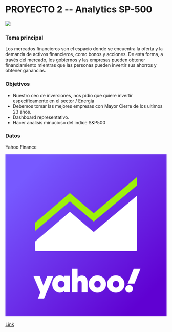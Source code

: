# PROYECTO 2 -- Analytics SP-500

![](https://raw.githubusercontent.com/mrcruzer/sp500-analytics/master/src/mercado_bursatil.png)

### Tema principal

Los mercados financieros son el espacio donde se encuentra la oferta y la demanda de activos financieros, como bonos y acciones. De esta forma, a través del mercado, los gobiernos y las empresas pueden obtener financiamiento mientras que las personas pueden invertir sus ahorros y obtener ganancias.

### Objetivos

- Nuestro ceo de inversiones, nos pidio que quiere invertir especificamente en el sector / Energia
- Debemos tomar las mejores empresas con Mayor Cierre de los ultimos 23 años.
- Dashboard representativo.
- Hacer analisis minucioso del indice S&P500

### Datos

Yahoo Finance

![](https://raw.githubusercontent.com/mrcruzer/sp500-analytics/master/src/yahoo.png)

[Link](https://finance.yahoo.com)

